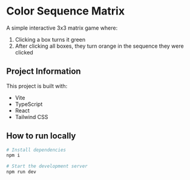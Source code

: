 
# Color Sequence Matrix

A simple interactive 3x3 matrix game where:
1. Clicking a box turns it green
2. After clicking all boxes, they turn orange in the sequence they were clicked

## Project Information

This project is built with:

- Vite
- TypeScript
- React
- Tailwind CSS

## How to run locally

```sh
# Install dependencies
npm i

# Start the development server
npm run dev
